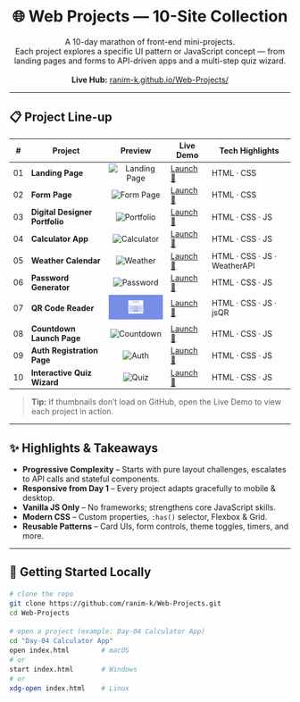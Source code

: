 <!--
  README.md  •  Web-Projects root
  A curated collection of ten mini-websites built with HTML, CSS, and JavaScript
-->

<h1 align="center">🌐 Web Projects — 10-Site Collection</h1>

<p align="center">
  A 10-day marathon of front-end mini-projects.<br/>
  Each project explores a specific UI pattern or JavaScript concept — from landing pages and forms to API-driven apps and a multi-step quiz wizard.<br/>
  <br/>
  <strong>Live Hub:</strong>
  <a href="https://ranim-k.github.io/Web-Projects/">ranim-k.github.io/Web-Projects/</a>
</p>

---

## 📋 Project Line-up

| # | Project | Preview | Live Demo | Tech Highlights |
|:-:|---------|:-------:|-----------|-----------------|
| 01 | **Landing Page** | <img src="Day-01 Landing Page/assets/screenshot.png" width="120" alt="Landing Page"/> | [Launch 🚀](https://ranim-k.github.io/Web-Projects/Day-01%20Landing%20Page/) | HTML · CSS |
| 02 | **Form Page** | <img src="Day-02 Form Page/assets/Result.png" width="120" alt="Form Page"/> | [Launch 🚀](https://ranim-k.github.io/Web-Projects/Day-02%20Form%20Page/) | HTML · CSS |
| 03 | **Digital Designer Portfolio** | <img src="Day-03 Digital Designer Portfolio/assets/Portfolio.gif" width="120" alt="Portfolio"/> | [Launch 🚀](https://ranim-k.github.io/Web-Projects/Day-03%20Digital%20Designer%20Portfolio/) | HTML · CSS · JS |
| 04 | **Calculator App** | <img src="Day-04 Calculator App/assets/Final Gif.gif" width="120" alt="Calculator"/> | [Launch 🚀](https://ranim-k.github.io/Web-Projects/Day-04%20Calculator%20App/) | HTML · CSS · JS |
| 05 | **Weather Calendar** | <img src="Day-05 Weather Calendar App/assets/Final Gif.gif" width="120" alt="Weather"/> | [Launch 🚀](https://ranim-k.github.io/Web-Projects/Day-05%20Weather%20Calendar%20App/) | HTML · CSS · JS · WeatherAPI |
| 06 | **Password Generator** | <img src="Day-06 Password Generator App/assets/Final Gif.gif" width="120" alt="Password"/> | [Launch 🚀](https://ranim-k.github.io/Web-Projects/Day-06%20Password%20Generator%20App/) | HTML · CSS · JS |
| 07 | **QR Code Reader** | <img src="Day-07 QR Code Reader App/assets/Final Gif.gif" width="120" alt="QR Reader"/> | [Launch 🚀](https://ranim-k.github.io/Web-Projects/Day-07%20QR%20Code%20Reader%20App/) | HTML · CSS · JS · jsQR |
| 08 | **Countdown Launch Page** | <img src="Day-08 Countdown Launch Page/assets/Final Gif.gif" width="120" alt="Countdown"/> | [Launch 🚀](https://ranim-k.github.io/Web-Projects/Day-08%20Countdown%20Launch%20Page/) | HTML · CSS · JS |
| 09 | **Auth Registration Page** | <img src="Day-09 Auth Registration Page/assets/Final Gif.gif" width="120" alt="Auth"/> | [Launch 🚀](https://ranim-k.github.io/Web-Projects/Day-09%20Auth%20Registration%20Page/) | HTML · CSS · JS |
| 10 | **Interactive Quiz Wizard** | <img src="Day-10 Interactive Quiz Wizard/assets/Final Gif.gif" width="120" alt="Quiz"/> | [Launch 🚀](https://ranim-k.github.io/Web-Projects/Day-10%20Interactive%20Quiz%20Wizard/) | HTML · CSS · JS |

> **Tip:** If thumbnails don’t load on GitHub, open the Live Demo to view each project in action.

---

## ✨ Highlights & Takeaways

- **Progressive Complexity** – Starts with pure layout challenges, escalates to API calls and stateful components.  
- **Responsive from Day 1** – Every project adapts gracefully to mobile & desktop.  
- **Vanilla JS Only** – No frameworks; strengthens core JavaScript skills.  
- **Modern CSS** – Custom properties, `:has()` selector, Flexbox & Grid.  
- **Reusable Patterns** – Card UIs, form controls, theme toggles, timers, and more.

---

## 🏃 Getting Started Locally

```bash
# clone the repo
git clone https://github.com/ranim-k/Web-Projects.git
cd Web-Projects

# open a project (example: Day-04 Calculator App)
cd "Day-04 Calculator App"
open index.html        # macOS
# or
start index.html       # Windows
# or
xdg-open index.html    # Linux
